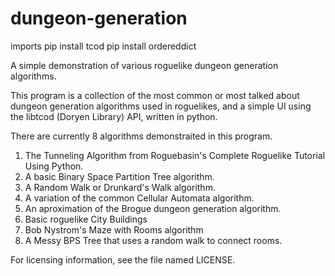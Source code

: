 # dungeon-generation

imports
pip install tcod
pip install ordereddict

A simple demonstration of various roguelike dungeon generation algorithms.

This program is a collection of the most common or most talked about dungeon generation algorithms used in roguelikes, and a simple UI using the libtcod (Doryen Library) API, written in python.

There are currently 8 algorithms demonstraited in this program.
1) The Tunneling Algorithm from Roguebasin's Complete Roguelike Tutorial Using Python.
2) A basic Binary Space Partition Tree algorithm.
3) A Random Walk or Drunkard's Walk algorithm.
4) A variation of the common Cellular Automata algorithm.
5) An aproximation of the Brogue dungeon generation algorithm.
6) Basic roguelike City Buildings
7) Bob Nystrom's Maze with Rooms algorithm
8) A Messy BPS Tree that uses a random walk to connect rooms.

For licensing information, see the file named LICENSE.
